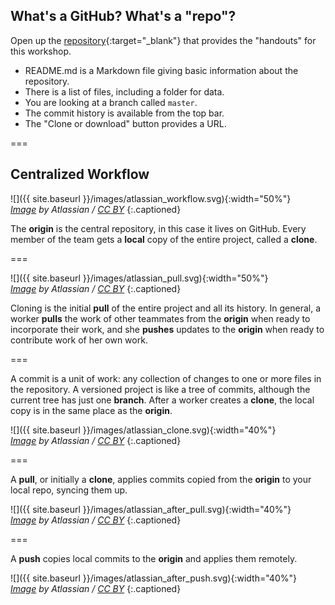 ---
---

## What's a GitHub? What's a "repo"?

Open up the [repository](https://github.com/SESYNC-ci/handouts){:target="_blank"} that provides the "handouts" for this workshop.

- README.md is a Markdown file giving basic information about the repository.
- There is a list of files, including a folder for data.
- You are looking at a branch called `master`.
- The commit history is available from the top bar.
- The "Clone or download" button provides a URL.

===

## Centralized Workflow

![]({{ site.baseurl }}/images/atlassian_workflow.svg){:width="50%"}  
*[Image][comparing-workflows] by Atlassian / [CC BY]*
{:.captioned}

The **origin** is the central repository, in this case it lives on GitHub. Every member of the team gets a **local** copy of the entire project, called a **clone**.

===

![]({{ site.baseurl }}/images/atlassian_pull.svg){:width="50%"}  
*[Image][comparing-workflows] by Atlassian / [CC BY]*
{:.captioned}

Cloning is the initial **pull** of the entire project and all its history. In general, a worker **pulls** the work of other teammates from the **origin** when ready to incorporate their work, and she **pushes** updates to the **origin** when ready to contribute work of her own work.

===

A commit is a unit of work: any collection of changes to one or more files in the repository.
A versioned project is like a tree of commits, although the current tree has just one **branch**.
After a worker creates a **clone**, the local copy is in the same place as the **origin**.

![]({{ site.baseurl }}/images/atlassian_clone.svg){:width="40%"}  
*[Image][syncing] by Atlassian / [CC BY]*
{:.captioned}

===

A **pull**, or initially a **clone**, applies commits copied from the **origin** to your local repo, syncing them up.

![]({{ site.baseurl }}/images/atlassian_after_pull.svg){:width="40%"}  
*[Image][syncing] by Atlassian / [CC BY]*
{:.captioned}

===

A **push** copies local commits to the **origin** and applies them remotely.

![]({{ site.baseurl }}/images/atlassian_after_push.svg){:width="40%"}  
*[Image][syncing] by Atlassian / [CC BY]*
{:.captioned}

[comparing-workflows]: https://www.atlassian.com/git/tutorials/comparing-workflows
[syncing]: https://www.atlassian.com/git/tutorials/syncing/git-pull
[CC BY]: http://creativecommons.org/licenses/by/2.5/au/
